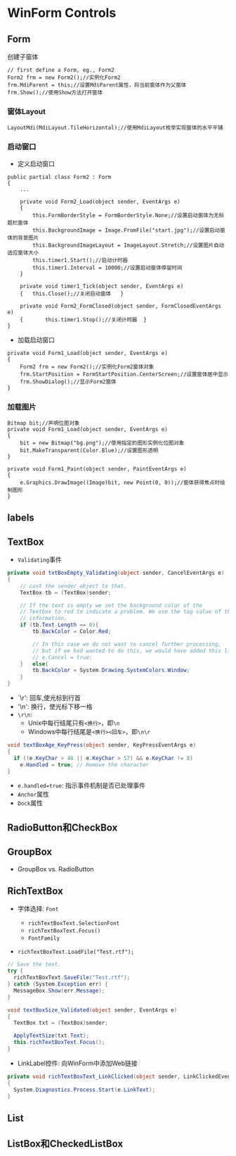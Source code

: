 # WinForm Controls

## Form

创建子窗体

```
// first define a Form, eg., Form2
Form2 frm = new Form2();//实例化Form2
frm.MdiParent = this;//设置MdiParent属性，将当前窗体作为父窗体
frm.Show();//使用Show方法打开窗体
```

### 窗体Layout

```
LayoutMdi(MdiLayout.TileHorizontal);//使用MdiLayout枚举实现窗体的水平平铺
```

### 启动窗口

- 定义启动窗口

```
public partial class Form2 : Form
{
	...

	private void Form2_Load(object sender, EventArgs e)
	{
	    this.FormBorderStyle = FormBorderStyle.None;//设置启动窗体为无标题栏窗体
	    this.BackgroundImage = Image.FromFile("start.jpg");//设置启动窗体的背景图片
	    this.BackgroundImageLayout = ImageLayout.Stretch;//设置图片自动适应窗体大小
	    this.timer1.Start();//启动计时器
	    this.timer1.Interval = 10000;//设置启动窗体停留时间
	}

	private void timer1_Tick(object sender, EventArgs e)
	{	this.Close();//关闭启动窗体	}

	private void Form2_FormClosed(object sender, FormClosedEventArgs e)
	{	    this.timer1.Stop();//关闭计时器	}
}
```    

- 加载启动窗口

```
private void Form1_Load(object sender, EventArgs e)
{
    Form2 frm = new Form2();//实例化Form2窗体对象
    frm.StartPosition = FormStartPosition.CenterScreen;//设置窗体居中显示
    frm.ShowDialog();//显示Form2窗体
}
```	

### 加载图片

```
Bitmap bit;//声明位图对象
private void Form1_Load(object sender, EventArgs e)
{
    bit = new Bitmap("bg.png");//使用指定的图形实例化位图对象
    bit.MakeTransparent(Color.Blue);//设置图形透明
}

private void Form1_Paint(object sender, PaintEventArgs e)
{
    e.Graphics.DrawImage((Image)bit, new Point(0, 0));//窗体获得焦点时绘制图形
}
```	

## labels

## TextBox

- `Validating`事件

```csharp
private void txtBoxEmpty_Validating(object sender, CancelEventArgs e)
{
	// cast the sender object to that.
	TextBox tb = (TextBox)sender;

	// If the text is empty we set the background color of the
	// Textbox to red to indicate a problem. We use the tag value of the control to indicate if the control contains valid
	// information.
	if (tb.Text.Length == 0){
		tb.BackColor = Color.Red;

		// In this case we do not want to cancel further processing,
		// but if we had wanted to do this, we would have added this line:
		// e.Cancel = true;
	}	else{
		tb.BackColor = System.Drawing.SystemColors.Window;
	}
}
```


- `\r': 回车,使光标到行首
- '\n': 换行，使光标下移一格
- `\r\n`:
    - Unix中每行结尾只有`<换行>`，即`\n`
    - Windows中每行结尾是`<换行><回车>`，即`\n\r`

```csharp
void textBoxAge_KeyPress(object sender, KeyPressEventArgs e)
{
  if ((e.KeyChar < 48 || e.KeyChar > 57) && e.KeyChar != 8)
    e.Handled = true; // Remove the character
}
```
- `e.handled=true`: 指示事件机制是否已处理事件
- `Anchor`属性
- `Dock`属性

## RadioButton和CheckBox

## GroupBox

- GroupBox vs. RadioButton

## RichTextBox


- 字体选择: `Font`
	- `richTextBoxText.SelectionFont`
	- `richTextBoxText.Focus()`
	- `FontFamily`

- `richTextBoxText.LoadFile("Test.rtf");`

```csharp
// Save the text.
try {
  richTextBoxText.SaveFile("Test.rtf");
} catch (System.Exception err) {
  MessageBox.Show(err.Message);
}
```


```csharp
void textBoxSize_Validated(object sender, EventArgs e)
{
  TextBox txt = (TextBox)sender;

  ApplyTextSize(txt.Text);
  this.richTextBoxText.Focus();
}
```

- LinkLabel控件: 向WinForm中添加Web链接

```csharp
private void richTextBoxText_LinkClicked(object sender, LinkClickedEventArgs e)
{
  System.Diagnostics.Process.Start(e.LinkText);
}
```

## List




## ListBox和CheckedListBox
